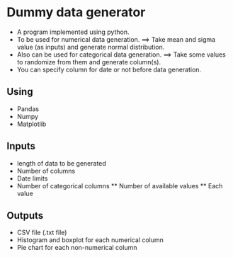 # Dummy data generator
* A program implemented using python.
* To be used for numerical data generation.
==> Take mean and sigma value (as inputs) and generate normal distribution. 
* Also can be used for categorical data generation.
==> Take some values to randomize from them and generate column(s).
* You can specify column for date or not before data generation.
## Using
* Pandas
* Numpy
* Matplotlib
## Inputs
* length of data to be generated
* Number of columns
* Date limits
* Number of categorical columns
** Number of available values
** Each value
## Outputs
* CSV file (.txt file)
* Histogram and boxplot for each numerical column
* Pie chart for each non-numerical column
